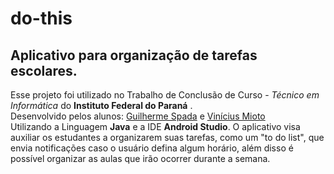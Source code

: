 # do-this
 Aplicativo para organização de tarefas escolares.
---
Esse projeto foi utilizado no Trabalho de Conclusão de Curso - _Técnico em Informática_ do __Instituto Federal do Paraná__ .<br>
Desenvolvido pelos alunos: [Guilherme Spada](https://github.com/guispada) e [Vinícius Mioto](https://github.com/viniciusmioto)<br>
Utilizando a Linguagem **Java** e a IDE **Android Studio**. O aplicativo visa auxiliar os estudantes a organizarem suas tarefas, como um "to do list", que envia notificações caso o usuário defina algum horário, além disso é possível organizar as aulas que irão ocorrer durante a semana.

